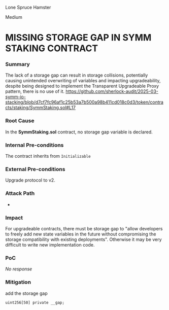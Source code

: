 Lone Spruce Hamster

Medium

# MISSING STORAGE GAP IN SYMM STAKING CONTRACT

### Summary

The lack of a storage gap can result in storage collisions, potentially causing unintended overwriting of variables and impacting upgradeability, despite being designed to implement the Transparent Upgradeable Proxy pattern, there is no use of it. 
https://github.com/sherlock-audit/2025-03-symm-io-stacking/blob/d7cf7fc96af1c25b53a7b500a98b411cd018c0d3/token/contracts/staking/SymmStaking.sol#L17

### Root Cause

In the **SymmStaking.sol** contract, no storage gap variable is  declared.  



### Internal Pre-conditions

The contract inherits from `Initializable`

### External Pre-conditions

Upgrade protocol to v2.

### Attack Path

*

### Impact

For upgradeable contracts, there must be storage gap to "allow developers to freely add new state variables in the future without compromising the storage compatibility with existing deployments". Otherwise it may be very difficult to write new implementation code.

### PoC

_No response_

### Mitigation

add the storage gap 
```solidity
uint256[50] private __gap;
```